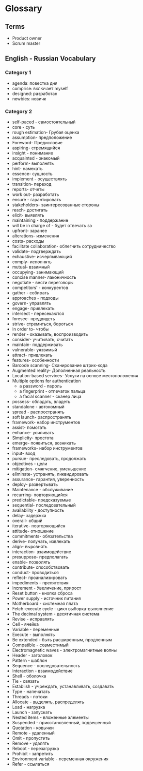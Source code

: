 # Glossary


## Terms
- Product owner
- Scrum master



## English - Russian Vocabulary
### Category 1
- agenda:   повестка дня
- comprise: включает myself
- designed: разработан
- newbies:  новичк

### Category 2
- self-paced - самостоятельный
- core - суть
- rough estimation- Грубая оценка
- assumption- предположение
- Foreword- Предисловие
- aspiring- стремящийся
- insight - понимание
- acquainted - знакомый
- perform- выполнять
- hint- намекать
- essence- сущность
- implement - осуществлять
- transition- переход
- reports- отчеты
- work out- разработать
- ensure - гарантировать
- stakeholders- заинтересованные стороны
- reach- достигать
- elicit- выявлять
- maintaining - поддержание
- will be in charge of - будет отвечать за
- upfront- заранее
- alterations- изменения
- costs- расходы
- facilitate collaboration- облегчить сотрудничество
- validate- подтверждать
- exhaustive- исчерпывающий
- comply- исполнять
- mutual- взаимный
- occupying- занимающий
- concise manner- лаконичность
- negotiate - вести переговоры
- competitors' - конкурентов
- gather - собирать
- approaches - подходы
- govern- управлять
- engage- привлекать
- intersect - пересекаются
- foresee- предвидеть
- strive- стремиться, бороться
- In order to- чтобы
- render -  оказывать, воспроизводить
- consider- учитывать, считать
- maintain-  поддерживать
- vulnerable-  уязвимый
- attract- привлекать
- features- особенности
- Barcode scanning- Сканирование штрих-кода
- Augmented reality- Дополненная реальность
- Location-based services- Услуги на основе местоположения
- Multiple options for authentication
    * a password - пароль
    * a fingerprint - отпечаток пальца
    * a facial scanner - сканер лица
- possess- обладать, владеть
- standalone - автономный
- spread - распространять
- soft launch-  распространять
- framework- набор инструментов
- assist- помогать
- enhance- усиливать
- Simplicity- простота
- emerge- появиться, возникать
- frameworks- набор инструментов
- input- вход
- pursue- преследовать, продолжать
- objectives - цели
- mitigation- смягчение, уменьшение
- eliminate- устранять, ликвидировать
- assurance- гарантия, уверенность
- deploy- развертывать
- Maintenance - обслуживание
- recurring- повторяющийся
- predictable- предсказуемые
- sequential- последовательный
- availability - доступность
- delay- задержка
- overall- общий
- iterative- повторяющийся
- attitude- отношение
- commitments- обязательства
- derive- получать, извлекать
- align- выровнять
- interaction- взаимодействие
- presuppose-  предполагать
- enable- позволять
- contribute- способствовать
- conduct- проводиться
- reflect- проанализировать
- impediments - препятствия
- Increment - Увеличение, прирост
- Reset button - кнопка сброса
- Power supply - источник питания
- Motherboard - системная плата 
- Fetch-execute cycle - цикл выборка-выполнение
- The decimal system - десятичная система
- Revise - исправлять
- Cell - ячейка
- Variable - переменные
- Execute - выполнять
- Be extended - быть расширенным, продленным
- Compatible - совместимый 
- Electromagnetic waves - электромагнитные волны 
- Header - заголовок
- Pattern - шаблон
- Sequence - последовательность
- Interaction - взаимодействие
- Shell - оболочка
- Tie - связать
- Establish - учреждать, устанавливать, создавать
- Type - напечатать
- Threads - потоки
- Allocate - выделять, распределять
- Load - нагрузка
- Launch - запускать
- Nested items - вложенные элементы 
- Suspended - приостановленный, подвешенный
- Quotation - ковычки
- Remote - удаленный
- Omit - пропустить
- Remove - удалять
- Reboot - перезагрузка
- Prohibit - запретить
- Environment variable - переменная окружения
- Refer - ссылаться